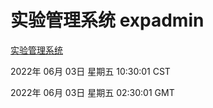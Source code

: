 # 实验管理系统 expadmin
[实验管理系统](http://59.174.26.83:56808/expadmin-782313d2-e1b1-4ea7-932e-3a55e6a1a4d0/)

2022年 06月 03日 星期五 10:30:01 CST

2022年 06月 03日 星期五 02:30:01 GMT

